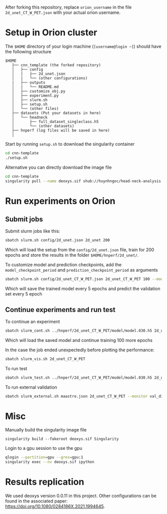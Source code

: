 After forking this repository, replace `orion_username` in the file `2d_unet_CT_W_PET.json` with your actual orion username.


# Setup in Orion cluster
The `$HOME` directory of your login machine (`[username@login ~]`) should have the following structure
```
$HOME
   ├── cnn_template (the forked repository)
   │   ├── config
   │   |   ├── 2d_unet.json
   │   |   └── (other configurations)
   |   ├── outputs
   │   |   └── README.md
   │   ├── customize_obj.py
   │   ├── experiment.py
   │   ├── slurm.sh
   │   ├── setup.sh
   │   └── (other files)
   ├── datasets (Put your datasets in here)
   │   └── headneck
   │       ├── full_dataset_singleclass.h5
   │       └── (other datasets)
   ├── hnperf (log files will be saved in here)
   │
```
Start by running `setup.sh` to download the singularity container
```bash
cd cnn-template
./setup.sh
```
Alternative you can directly download the image file
```bash
cd cnn-template
singularity pull --name deoxys.sif shub://huynhngoc/head-neck-analysis
```

# Run experiments on Orion

## Submit jobs
Submit slurm jobs like this:

```bash
sbatch slurm.sh config/2d_unet.json 2d_unet 200
```

Which will load the setup from the `config/2d_unet.json` file, train for 200 epochs
and store the results in the folder `$HOME/hnperf/2d_unet/`.

To customize model and prediction checkpoints, add the `model_checkpoint_period` and `prediction_checkpoint_period` as arguments

```bash
sbatch slurm.sh config/2d_unet_CT_W_PET.json 2d_unet_CT_W_PET 100 --model_checkpoint_period 5 --prediction_checkpoint_period 5

```
Which will save the trained model every 5 epochs and predict the validation set every 5 epoch

## Continue experiments and run test

To continue an experiment
```bash
sbatch slurm_cont.sh ../hnperf/2d_unet_CT_W_PET/model/model.030.h5 2d_unet_CT_W_PET 100 --model_checkpoint_period 5 --prediction_checkpoint_period 5
```
Which will load the saved model and continue training 100 more epochs


In the case the job ended unexpectedly before plotting the performance:
```bash
sbatch slurm_vis.sh 2d_unet_CT_W_PET
```

To run test
```bash
sbatch slurm_test.sh ../hnperf/2d_unet_CT_W_PET/model/model.030.h5 2d_unet_CT_W_PET
```

To run external validation
```bash
sbatch slurm_external.sh maastro.json 2d_unet_CT_W_PET --monitor val_dice
```


# Misc

Manually build the singularity image file
```
singularity build --fakeroot deoxys.sif Singularity
```

Login to a gpu session to use the gpu
```bash
qlogin --partition=gpu --gres=gpu:1
singularity exec --nv deoxys.sif ipython
```

# Results replication
We used deoxys version 0.0.11 in this project. Other configurations can be found in the associated paper: https://doi.org/10.1080/0284186X.2021.1994645.
